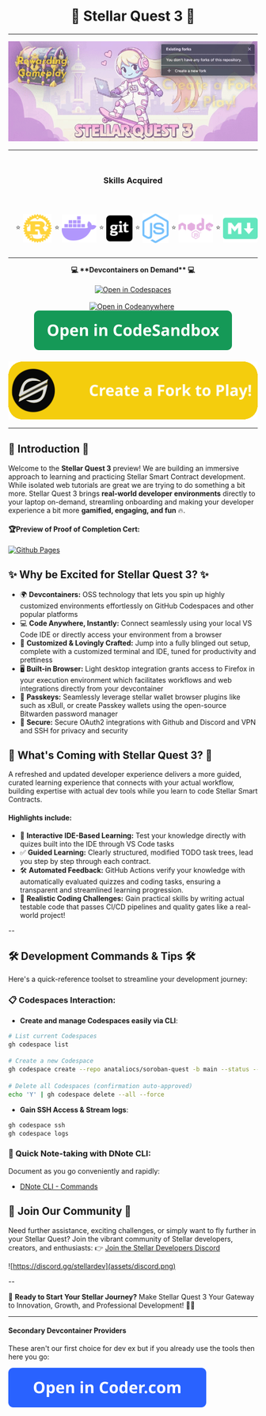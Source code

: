  <!-- omit in toc -->

<div style="text-align: center;" align="center">
<h1>🚀 Stellar Quest 3 🚀</h1>
</div>

----

<div align="center">
  <img src="assets/title-screen.gif" alt="Open in Codespaces">
</div>

----

<div align="center" style="display: flex; justify-content: center; align-items: center; gap: 20px; padding: 15px; margin: 10px 0;">
  <h3>Skills Acquired</h3>
</div>
<div align="center" style="display: flex; justify-content: center; align-items: center; gap: 20px; padding: 15px; margin: 10px 0;">
<span style="display: flex; align-items: center;">⭐️ <img src="assets/icons/rust-brands.svg" alt="Rust" style="margin: 0 5px;"></span>
<span style="display: flex; align-items: center;">⭐️ <img src="assets/icons/docker-brands.svg" alt="Docker" style="margin: 0 5px;"></span>
<span style="display: flex; align-items: center;">⭐️ <img src="assets/icons/square-git-brands.svg" alt="Git" style="margin: 0 5px;"></span>
<span style="display: flex; align-items: center;">⭐️ <img src="assets/icons/node-js-brands.svg" alt="Node.js" style="margin: 0 5px;"></span>
<span style="display: flex; align-items: center;">⭐️ <img src="assets/icons/node-brands.svg" alt="Node" style="margin: 0 5px;"></span>
<span style="display: flex; align-items: center;">⭐️ <img src="assets/icons/markdown-brands.svg" alt="Markdown" style="margin: 0 5px;"></span>
</div>


----



<div style="text-align: center;" align="center">
<strong>💻 **Devcontainers on Demand**  💻</strong>
</div><br/>

<div align="center">
<a href="https://github.com/codespaces/new?repo=anataliocs/soroban-quest">
  <img src="https://github.com/codespaces/badge.svg" alt="Open in Codespaces">
</a>
</div><br/>
<div align="center">
<a href="https://app.codeanywhere.com/#https://github.com/anataliocs/soroban-quest">
  <img src="https://codeanywhere.com/img/open-in-codeanywhere-btn.svg" style="margin-right: 5px;"
alt="Open in Codeanywhere">
</a>
<a href="https://codesandbox.io/s/github/anataliocs/soroban-quest">
  <img src="./assets/codesandbox.svg" alt="Open in CodeSandbox" style="margin-bottom: 3px;">
</a>
</div><br/>

<div align="center">
<a href="https://github.com/anataliocs/soroban-quest/fork">
  <img src="./assets/stellar-start.svg" alt="Create a Fork">
</a>
</div>

<hr/>

## 🌟 Introduction 🌟

Welcome to the **Stellar Quest 3** preview! We are building an immersive approach to learning and practicing
Stellar Smart Contract development. While isolated web tutorials are great we are trying to do something a bit more.
Stellar Quest 3 brings **real-world developer environments** directly to
your laptop on-demand, streamling onboarding and making your developer experience a bit more **gamified, engaging,
and fun** 🔥.

#### 🏆**Preview of Proof of Completion Cert:**<br/>

<a href="https://anataliocs.github.io/soroban-quest/">
  <img alt="Github Pages" src="https://img.shields.io/badge/github%20pages-121013?style=for-the-badge&amp;logo=github&amp;logoColor=white"/>
</a>

## ✨ Why be Excited for Stellar Quest 3? ✨

- 🌍 **Devcontainers:** OSS technology that lets you spin up highly customized environments
  effortlessly on GitHub Codespaces and other popular platforms
- 💻 **Code Anywhere, Instantly:** Connect seamlessly using your local VS Code IDE or directly access your
  environment from a browser
- 🎨 **Customized & Lovingly Crafted:** Jump into a fully blinged out setup, complete with a customized
  terminal and IDE, tuned for productivity and prettiness
- 🖥️ **Built-in Browser:** Light desktop integration grants access to Firefox in your execution environment
  which facilitates workflows and web integrations directly from your devcontainer
- 🧩 **Passkeys:** Seamlessly leverage stellar wallet browser plugins like such as xBull, or create Passkey
  wallets using the open-source Bitwarden password manager
- 🔑 **Secure:** Secure OAuth2 integrations with Github and Discord and VPN and SSH for privacy and security

## 🚦 What's Coming with Stellar Quest 3? 🚦

A refreshed and updated developer experience delivers a more guided, curated learning experience that connects with
your actual workflow, building expertise with actual dev tools while you learn to code Stellar Smart Contracts.

#### Highlights include:

- 📘 **Interactive IDE-Based Learning:** Test your knowledge directly with quizes built into the IDE through VS Code
  tasks
- ✅ **Guided Learning:** Clearly structured, modified TODO task trees, lead you step by step through each contract.
- 🛠️ **Automated Feedback:** GitHub Actions verify your knowledge with automatically evaluated quizzes and coding tasks,
  ensuring a transparent and streamlined learning progression.
- 🧪 **Realistic Coding Challenges:** Gain practical skills by writing actual testable code that passes CI/CD
  pipelines and quality gates like a real-world project!

--

## 🛠️ Development Commands & Tips 🛠️

Here's a quick-reference toolset to streamline your development journey:

### 📋 Codespaces Interaction:

- **Create and manage Codespaces easily via CLI**:

``` bash
# List current Codespaces
gh codespace list

# Create a new Codespace
gh codespace create --repo anataliocs/soroban-quest -b main --status --web -l WestUs2

# Delete all Codespaces (confirmation auto-approved)
echo 'Y' | gh codespace delete --all --force
```

- **Gain SSH Access & Stream logs**:

``` bash
gh codespace ssh
gh codespace logs
```

### 📖 Quick Note-taking with DNote CLI:

Document as you go conveniently and rapidly:

- [DNote CLI - Commands](https://github.com/dnote/dnote/wiki/Dnote-CLI#commands)

## 🤝 Join Our Community 🤝

Need further assistance, exciting challenges, or simply want to fly further in your Stellar Quest? Join the vibrant
community of Stellar developers, creators, and enthusiasts:
👉 [Join the Stellar Developers Discord](https://discord.gg/stellardev)

![https://discord.gg/stellardev](assets/discord.png)

--

📣 **Ready to Start Your Stellar Journey?**
Make Stellar Quest 3 Your Gateway to Innovation, Growth, and Professional Development! 🚀✨

----

#### Secondary Devcontainer Providers

These aren't our first choice for dev ex but if you already use the tools then here you go:

<a href="https://coder.com/deploy">
  <img src="./assets/coder.svg" alt="Open in Coder">
</a>
